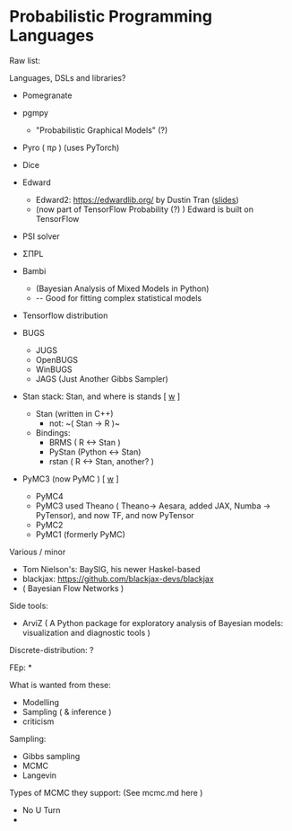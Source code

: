 # Probabilistic Programming Languages

Raw list:

Languages, DSLs and libraries?

* Pomegranate
* pgmpy
   * "Probabilistic Graphical Models" (?)
* Pyro  ( πρ ) (uses PyTorch)
* Dice
* Edward
   * Edward2: https://edwardlib.org/ by Dustin Tran ([slides](https://docs.google.com/presentation/d/1bTvqHh2kjF0UjxIxM-OWJcATeGrcF1IrVksBzVE7Ss0/edit?resourcekey=0-Hdh487_jFj1eBIGDhktSfA#slide=id.g13dca569543_0_0))
   * (now part of TensorFlow Probability (?) ) Edward is built on TensorFlow
* PSI solver
* ΣΠPL
* Bambi
   * (Bayesian Analysis of Mixed Models in Python)
   * -- Good for fitting complex statistical models


* Tensorflow distribution


* BUGS
   * JUGS
   * OpenBUGS
   * WinBUGS
   * JAGS (Just Another Gibbs Sampler)

* Stan stack: Stan, and where is stands [ [w](https://en.wikipedia.org/wiki/Stan_(software)) ]
   * Stan (written in C++)
      * not:  ~( Stan -> R )~
   * Bindings:
      * BRMS ( R <-> Stan )
      * PyStan (Python <-> Stan)
      * rstan ( R <-> Stan, another? )

* PyMC3 (now PyMC ) [ [w](https://en.wikipedia.org/wiki/PyMC) ]
   * PyMC4
   * PyMC3 used Theano ( Theano-> Aesara, added JAX, Numba -> PyTensor), and now TF, and now PyTensor
   * PyMC2
   * PyMC1 (formerly PyMC)

Various / minor
* Tom Nielson's: BaySIG, his newer Haskel-based
* blackjax: https://github.com/blackjax-devs/blackjax
* ( Bayesian Flow Networks )

Side tools:
* ArviZ ( A Python package for exploratory analysis of Bayesian models: visualization and diagnostic tools )

Discrete-distribution:
?

FEp:
*

What is wanted from these:
* Modelling
* Sampling ( & inference )
* criticism

Sampling:
* Gibbs sampling
* MCMC
* Langevin


Types of MCMC they support: (See mcmc.md here )
* No U Turn
* 
